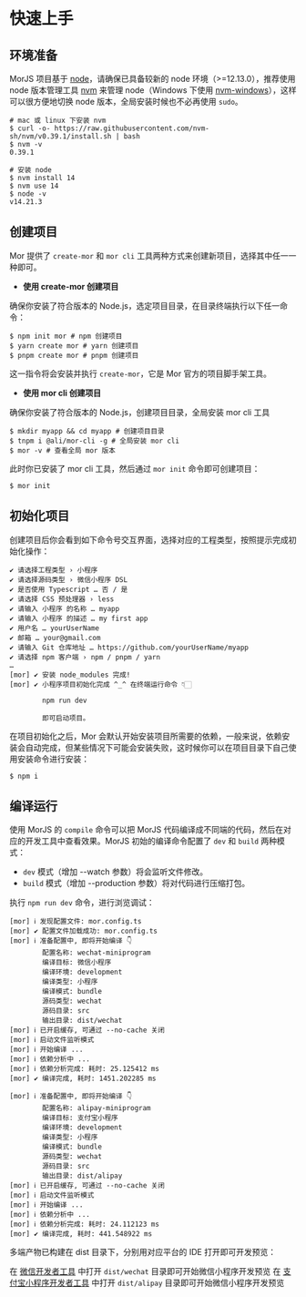 # 快速上手

## 环境准备

MorJS 项目基于 [node](https://nodejs.org/zh-cn/)，请确保已具备较新的 node 环境（>=12.13.0），推荐使用 node 版本管理工具 [nvm](https://github.com/nvm-sh/nvm) 来管理 node（Windows 下使用 [nvm-windows](https://github.com/coreybutler/nvm-windows)），这样可以很方便地切换 node 版本，全局安装时候也不必再使用 `sudo`。

```
# mac 或 linux 下安装 nvm
$ curl -o- https://raw.githubusercontent.com/nvm-sh/nvm/v0.39.1/install.sh | bash
$ nvm -v
0.39.1

# 安装 node
$ nvm install 14
$ nvm use 14
$ node -v
v14.21.3
```

## 创建项目

Mor 提供了 `create-mor` 和 `mor cli` 工具两种方式来创建新项目，选择其中任一一种即可。

- **使用 create-mor 创建项目**

确保你安装了符合版本的 Node.js，选定项目目录，在目录终端执行以下任一命令：

```shell
$ npm init mor # npm 创建项目
$ yarn create mor # yarn 创建项目
$ pnpm create mor # pnpm 创建项目
```

这一指令将会安装并执行 `create-mor`，它是 Mor 官方的项目脚手架工具。

- **使用 mor cli 创建项目**

确保你安装了符合版本的 Node.js，创建项目目录，全局安装 mor cli 工具

```shell
$ mkdir myapp && cd myapp # 创建项目目录
$ tnpm i @ali/mor-cli -g # 全局安装 mor cli
$ mor -v # 查看全局 mor 版本
```

此时你已安装了 mor cli 工具，然后通过 `mor init` 命令即可创建项目：

```shell
$ mor init
```

## 初始化项目

创建项目后你会看到如下命令号交互界面，选择对应的工程类型，按照提示完成初始化操作：

```shell
✔ 请选择工程类型 › 小程序
✔ 请选择源码类型 › 微信小程序 DSL
✔ 是否使用 Typescript … 否 / 是
✔ 请选择 CSS 预处理器 › less
✔ 请输入 小程序 的名称 … myapp
✔ 请输入 小程序 的描述 … my first app
✔ 用户名 … yourUserName
✔ 邮箱 … your@gmail.com
✔ 请输入 Git 仓库地址 … https://github.com/yourUserName/myapp
✔ 请选择 npm 客户端 › npm / pnpm / yarn
…
[mor] ✔ 安装 node_modules 完成!
[mor] ✔ 小程序项目初始化完成 ^_^ 在终端运行命令 👇🏻

        npm run dev

        即可启动项目。
```

在项目初始化之后，Mor 会默认开始安装项目所需要的依赖，一般来说，依赖安装会自动完成，但某些情况下可能会安装失败，这时候你可以在项目目录下自己使用安装命令进行安装：

```shell
$ npm i
```

## 编译运行

使用 MorJS 的 `compile` 命令可以把 MorJS 代码编译成不同端的代码，然后在对应的开发工具中查看效果。MorJS 初始的编译命令配置了 `dev` 和 `build` 两种模式：

- `dev` 模式（增加 --watch 参数）将会监听文件修改。
- `build` 模式（增加 --production 参数）将对代码进行压缩打包。

执行 `npm run dev` 命令，进行浏览调试：

```
[mor] ℹ 发现配置文件: mor.config.ts
[mor] ✔ 配置文件加载成功: mor.config.ts
[mor] ℹ 准备配置中, 即将开始编译 👇
        配置名称: wechat-miniprogram
        编译目标: 微信小程序
        编译环境: development
        编译类型: 小程序
        编译模式: bundle
        源码类型: wechat
        源码目录: src
        输出目录: dist/wechat
[mor] ℹ 已开启缓存, 可通过 --no-cache 关闭
[mor] ℹ 启动文件监听模式
[mor] ℹ 开始编译 ...
[mor] ℹ 依赖分析中 ...
[mor] ℹ 依赖分析完成: 耗时: 25.125412 ms
[mor] ✔ 编译完成, 耗时: 1451.202285 ms

[mor] ℹ 准备配置中, 即将开始编译 👇
        配置名称: alipay-miniprogram
        编译目标: 支付宝小程序
        编译环境: development
        编译类型: 小程序
        编译模式: bundle
        源码类型: wechat
        源码目录: src
        输出目录: dist/alipay
[mor] ℹ 已开启缓存, 可通过 --no-cache 关闭
[mor] ℹ 启动文件监听模式
[mor] ℹ 开始编译 ...
[mor] ℹ 依赖分析中 ...
[mor] ℹ 依赖分析完成: 耗时: 24.112123 ms
[mor] ✔ 编译完成, 耗时: 441.548922 ms
```

多端产物已构建在 dist 目录下，分别用对应平台的 IDE 打开即可开发预览：

在 [微信开发者工具](https://developers.weixin.qq.com/miniprogram/dev/devtools/download.html) 中打开 `dist/wechat` 目录即可开始微信小程序开发预览
在 [支付宝小程序开发者工具](https://opendocs.alipay.com/mini/ide/download) 中打开 `dist/alipay` 目录即可开始微信小程序开发预览
